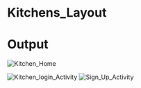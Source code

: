 # Kitchens_Layout

# Output


![Kitchen_Home](https://user-images.githubusercontent.com/65414984/217669306-f2fb8940-a3aa-442e-974c-2f2969dbb166.png)

![Kitchen_login_Activity](https://user-images.githubusercontent.com/65414984/217669709-d601f524-46b2-4c3e-bdcc-0a8f671cd07b.png)
![Sign_Up_Activity](https://user-images.githubusercontent.com/65414984/217669723-6d333c05-e216-461f-87c1-3d2c037047cd.png)
